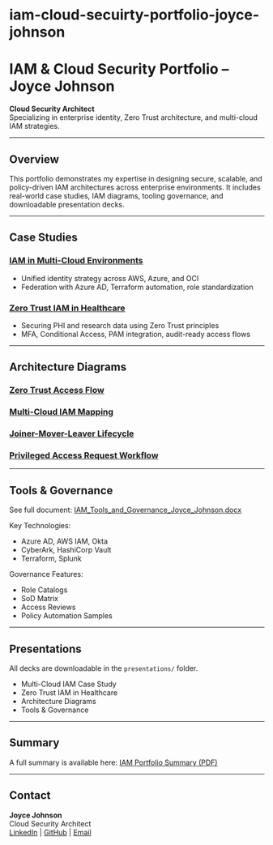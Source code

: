 # iam-cloud-secuirty-portfolio-joyce-johnson
# IAM & Cloud Security Portfolio – Joyce Johnson

**Cloud Security Architect**  
Specializing in enterprise identity, Zero Trust architecture, and multi-cloud IAM strategies.

---

## Overview

This portfolio demonstrates my expertise in designing secure, scalable, and policy-driven IAM architectures across enterprise environments. It includes real-world case studies, IAM diagrams, tooling governance, and downloadable presentation decks.

---

## Case Studies

### [IAM in Multi-Cloud Environments](case-studies/Case_Study_IAM_in_MultiCloud_Environments_Joyce_Johnson.docx)
- Unified identity strategy across AWS, Azure, and OCI
- Federation with Azure AD, Terraform automation, role standardization

### [Zero Trust IAM in Healthcare](case-studies/Case_Study_Zero_Trust_IAM_in_Healthcare_Joyce_Johnson.docx)
- Securing PHI and research data using Zero Trust principles
- MFA, Conditional Access, PAM integration, audit-ready access flows

---

## Architecture Diagrams

### [Zero Trust Access Flow](diagrams/zero-trust-access-flow.png)  
### [Multi-Cloud IAM Mapping](diagrams/multi-cloud-iam-mapping.png)  
### [Joiner-Mover-Leaver Lifecycle](diagrams/jml-lifecycle.png)  
### [Privileged Access Request Workflow](diagrams/privileged-access-request.png)

---

## Tools & Governance

See full document: [IAM_Tools_and_Governance_Joyce_Johnson.docx](tools-governance/IAM_Tools_and_Governance_Joyce_Johnson.docx)

Key Technologies:
- Azure AD, AWS IAM, Okta
- CyberArk, HashiCorp Vault
- Terraform, Splunk

Governance Features:
- Role Catalogs
- SoD Matrix
- Access Reviews
- Policy Automation Samples

---

## Presentations

All decks are downloadable in the `presentations/` folder.

- Multi-Cloud IAM Case Study
- Zero Trust IAM in Healthcare
- Architecture Diagrams
- Tools & Governance

---

## Summary

A full summary is available here: [IAM Portfolio Summary (PDF)](portfolio-summary/Joyce_Johnson_IAM_Portfolio_Summary.pdf)

---

## Contact

**Joyce Johnson**  
Cloud Security Architect  
[LinkedIn](https://www.linkedin.com/in/joyce-a-johnson) | [GitHub](https://github.com) | [Email](mailto:joyce.johnson513@gmail.com)
